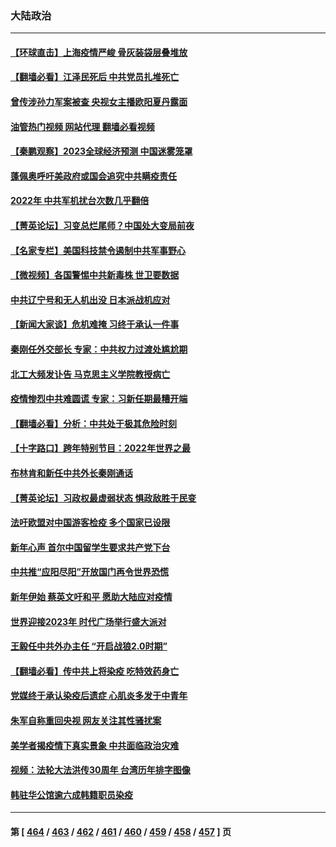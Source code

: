 ### 大陆政治
---
#### [【环球直击】上海疫情严峻 骨灰装袋层叠堆放](../../pages/ncid277/n13898129.md?01031645) 
#### [【翻墙必看】江泽民死后 中共党员扎堆死亡](../../pages/ncid277/n13898195.md?01031645) 
#### [曾传涉孙力军案被查 央视女主播欧阳夏丹露面](../../pages/ncid277/n13898205.md?01031645) 
#### [油管热门视频 网站代理 翻墙必看视频](http://138.2.39.72:81/youtube.html?epic-marker?01031645)
#### [【秦鹏观察】2023全球经济预测 中国迷雾笼罩](../../pages/ncid277/n13898147.md?01031645) 
#### [蓬佩奥呼吁美政府或国会追究中共瞒疫责任](../../pages/ncid277/n13898149.md?01031645) 
#### [2022年 中共军机扰台次数几乎翻倍](../../pages/ncid277/n13898123.md?01031645) 
#### [【菁英论坛】习变总烂尾师？中国处大变局前夜](../../pages/ncid277/n13898133.md?01031645) 
#### [【名家专栏】美国科技禁令遏制中共军事野心](../../pages/ncid277/n13896442.md?01031645) 
#### [【微视频】各国警惕中共新毒株 世卫要数据](../../pages/ncid277/n13897332.md?01031645) 
#### [中共辽宁号和无人机出没 日本派战机应对](../../pages/ncid277/n13897989.md?01031645) 
#### [【新闻大家谈】危机难掩 习终于承认一件事](../../pages/ncid277/n13898011.md?01031645) 
#### [秦刚任外交部长 专家：中共权力过渡处尴尬期](../../pages/ncid277/n13897780.md?01031645) 
#### [北工大频发讣告 马克思主义学院教授病亡](../../pages/ncid277/n13897435.md?01031645) 
#### [疫情惨烈中共难圆谎 专家：习新任期最糟开端](../../pages/ncid277/n13897471.md?01031645) 
#### [【翻墙必看】分析：中共处于极其危险时刻](../../pages/ncid277/n13897383.md?01031645) 
#### [【十字路口】跨年特别节目：2022年世界之最](../../pages/ncid277/n13897103.md?01031645) 
#### [布林肯和新任中共外长秦刚通话](../../pages/ncid277/n13897296.md?01031645) 
#### [【菁英论坛】习政权最虚弱状态 惧政敌胜于民变](../../pages/ncid277/n13897322.md?01031645) 
#### [法吁欧盟对中国游客检疫 多个国家已设限](../../pages/ncid277/n13897260.md?01031645) 
#### [新年心声 首尔中国留学生要求共产党下台](../../pages/ncid277/n13897286.md?01031645) 
#### [中共推“应阳尽阳”开放国门再令世界恐慌](../../pages/ncid277/n13897268.md?01031645) 
#### [新年伊始 蔡英文吁和平 愿助大陆应对疫情](../../pages/ncid277/n13897204.md?01031645) 
#### [世界迎接2023年 时代广场举行盛大派对](../../pages/ncid277/n13897102.md?01031645) 
#### [王毅任中共外办主任 “开启战狼2.0时期”](../../pages/ncid277/n13896883.md?01031645) 
#### [【翻墙必看】传中共上将染疫 吃特效药身亡](../../pages/ncid277/n13896722.md?01031645) 
#### [党媒终于承认染疫后遗症 心肌炎多发于中青年](../../pages/ncid277/n13896498.md?01031645) 
#### [朱军自称重回央视 网友关注其性骚扰案](../../pages/ncid277/n13896377.md?01031645) 
#### [美学者揭疫情下真实景象 中共面临政治灾难](../../pages/ncid277/n13896569.md?01031645) 
#### [视频：法轮大法洪传30周年 台湾历年排字图像](../../pages/ncid277/n13896486.md?01031645) 
#### [韩驻华公馆逾六成韩籍职员染疫](../../pages/ncid277/n13896511.md?01031645) 

---
#### 第 [ [464](./464.md?01031645) / [463](./463.md?01031645) / [462](./462.md?01031645) / [461](./461.md?01031645) / [460](./460.md?01031645) / [459](./459.md?01031645) / [458](./458.md?01031645) / [457](./457.md?01031645) ] 页
